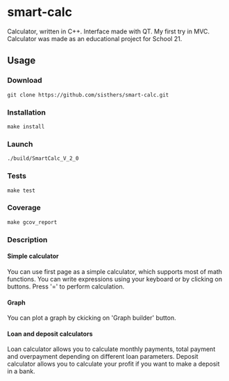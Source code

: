 # smart-calc
Calculator, written in C++. Interface made with QT. My first try in MVC. Calculator was made as an educational project for School 21.

## Usage

### Download
```
git clone https://github.com/sisthers/smart-calc.git
```

### Installation
```
make install
```

### Launch
```
./build/SmartCalc_V_2_0
```

### Tests
```
make test
```

###  Coverage
```
make gcov_report
```

### Description

#### Simple calculator
You can use first page as a simple calculator, which supports most of math functions. You can write expressions using your keyboard or by clicking on buttons. Press '=' to perform calculation.

#### Graph
You can plot a graph by ckicking on 'Graph builder' button.

#### Loan and deposit calculators
Loan calculator allows you to calculate monthly payments, total payment and overpayment depending on different loan parameters. Deposit calculator allows you to calculate your profit if you want to make a deposit in a bank.

